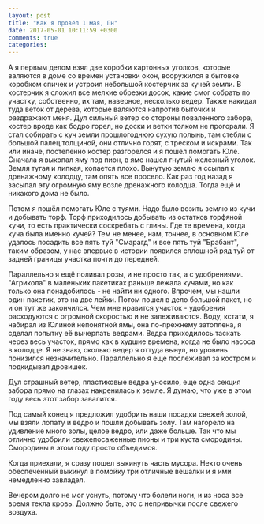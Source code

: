 ```yaml
---
layout: post
title: "Как я провёл 1 мая, Пн"
date: 2017-05-01 10:11:59 +0300
comments: true
categories: 
---
```


А я первым делом взял две коробки картонных уголков, которые валяются в доме со времен установки окон, вооружился в бытовке коробком спичек и устроил небольшой костерчик за кучей земли. В костерчик я сложил все мелкие обрезки досок, какие смог собрать по участку, собственно, их там, наверное, несколько ведер. Также накидал туда веток от дерева, которые валяются напротив быточки и раздражают меня. Дул сильный ветер со стороны поваленного забора, костер вроде как бодро горел, но доски и ветки толком не прогорали. Я стал собирать с куч земли прошлогоднюю сухую полынь, там стебли с большой палец толщиной, они отлично горят, с треском и искрами. Так или иначе, постепенно костер разгорелся и я пошёл помогать Юле. Сначала я выкопал яму под пион, в яме нашел гнутый железный уголок. Земля тугая и липкая, копается плохо. Вынутую землю я ссыпал к дренажному колодцу, там опять все просело. Как раз год назад я засыпал эту огромную яму возле дренажного колодца. Тогда ещё и никакого дома не было.

Потом я пошёл помогать Юле с туями. Надо было возить землю из кучи и добывать торф. Торф приходилось добывать из остатков торфяной кучи, то есть практически соскребать с глины. Где те времена, когда куча была именно кучей? Тем не менее, нам, точнее, в основном Юле удалось посадить все пять туй "Смарагд" и все пять туй "Брабант", таким образом, у нас впервые в истории появился сплошной ряд туй от задней границы участка почти до передней.

Параллельно я ещё поливал розы, и не просто так, а с удобрениями. "Агрикола" в маленьких пакетиках раньше лежала кучами, но как только она понадобилось - не найти ни одного. Впрочем, мы нашли один пакетик, это на две лейки. Потом пошел в дело большой пакет, но и он тут же закончился. Чем мне нравится участок - удобрения расходуются с огромной скоростью и не залеживаются. Воду, кстати, я набирал из Юлиной непонятной ямы, она по-прежнему затоплена, я сделал попытку её вычерпать ведрами. Ведра приходилось таскать через весь участок, прямо как в худшие времена, когда не было насоса в колодце. Я не знаю, сколько ведер я оттуда вынул, но уровень понизился незначительно. Параллельно я еще послеживал за костром и подкидывал дровишек.

Дул страшный ветер, пластиковые ведра уносило, еще одна секция забора прямо на глазах накренилась к земле. Я думаю, что уже в этом году весь этот забор завалится.


Под самый конец я предложил удобрить наши посадки свежей золой, мы взяли лопату и ведро и пошли добывать золу. Там нагорело на удивление много золы, целое ведро, или даже больше. Так что мы отлично удобрили свежепосаженные пионы и три куста смородины. Смородины в этом году просто объедимся.

Когда приехали, я сразу пошел выкинуть часть мусора. Некто очень обеспеченный выкинул в помойку три отличные вешалки и я ими немедленно завладел.

Вечером долго не мог уснуть, потому что болели ноги, и из носа все время текла кровь. Должно быть, это с непривычки после свежего воздуха.